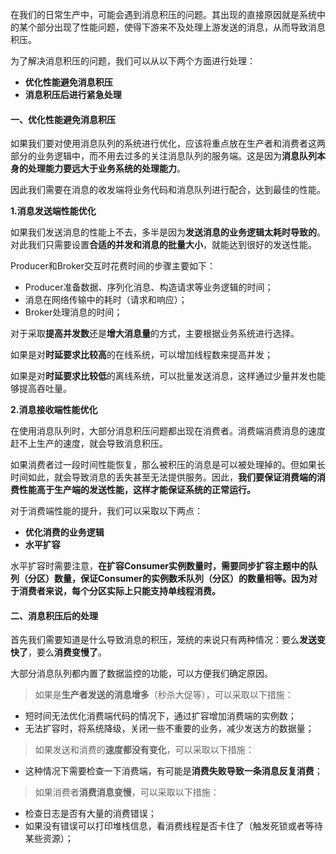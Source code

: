 在我们的日常生产中，可能会遇到消息积压的问题。其出现的直接原因就是系统中的某个部分出现了性能问题，使得下游来不及处理上游发送的消息，从而导致消息积压。

为了解决消息积压的问题，我们可以从以下两个方面进行处理：

- **优化性能避免消息积压**
- **消息积压后进行紧急处理**

#### 一、优化性能避免消息积压

如果我们要对使用消息队列的系统进行优化，应该将重点放在生产者和消费者这两部分的业务逻辑中，而不用去过多的关注消息队列的服务端。这是因为**消息队列本身的处理能力要远大于业务系统的处理能力**。

因此我们需要在消息的收发端将业务代码和消息队列进行配合，达到最佳的性能。

**1.消息发送端性能优化**

如果我们发送消息的性能上不去，多半是因为**发送消息的业务逻辑太耗时导致的**。对此我们只需要设置**合适的并发和消息的批量大小**，就能达到很好的发送性能。

Producer和Broker交互时花费时间的步骤主要如下：

- Producer准备数据、序列化消息、构造请求等业务逻辑的时间；
- 消息在网络传输中的耗时（请求和响应）；
- Broker处理消息的时间；

对于采取**提高并发数**还是**增大消息量**的方式，主要根据业务系统进行选择。

如果是对**时延要求比较高**的在线系统，可以增加线程数来提高并发；

如果是对**时延要求比较低**的离线系统，可以批量发送消息，这样通过少量并发也能够提高吞吐量。

**2.消息接收端性能优化**

在使用消息队列时，大部分消息积压问题都出现在消费者。消费端消费消息的速度赶不上生产的速度，就会导致消息积压。

如果消费者过一段时间性能恢复，那么被积压的消息是可以被处理掉的。但如果长时间如此，就会导致消息的丢失甚至无法提供服务。因此，**我们要保证消费端的消费性能高于生产端的发送性能，这样才能保证系统的正常运行。**

对于消费端性能的提升，我们可以采取以下两点：

- **优化消费的业务逻辑**
- **水平扩容**

水平扩容时需要注意，**在扩容Consumer实例数量时，需要同步扩容主题中的队列（分区）数量，保证Consumer的实例数禾队列（分区）的数量相等。因为对于消费者来说，每个分区实际上只能支持单线程消费。**

#### 二、消息积压后的处理

首先我们需要知道是什么导致消息的积压，笼统的来说只有两种情况：要么**发送变快了**，要么**消费变慢了**。

大部分消息队列都内置了数据监控的功能，可以方便我们确定原因。

> 如果是**生产者发送的消息增多**（秒杀大促等），可以采取以下措施：

- 短时间无法优化消费端代码的情况下，通过扩容增加消费端的实例数；
- 无法扩容时，将系统降级，关闭一些不重要的业务，减少发送方的数据量；

> 如果发送和消费的**速度都没有变化**，可以采取以下措施：

- 这种情况下需要检查一下消费端，有可能是**消费失败导致一条消息反复消费**；

> 如果消费者**消费消息变慢**，可以采取以下措施：

- 检查日志是否有大量的消费错误；
- 如果没有错误可以打印堆栈信息，看消费线程是否卡住了（触发死锁或者等待某些资源）；